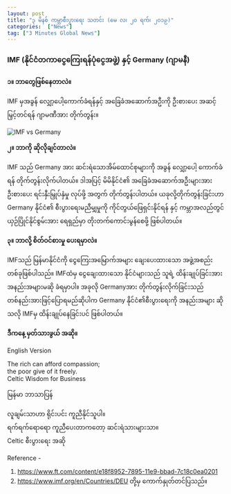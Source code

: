 ```yaml
---
layout: post
title: "၃ မိနစ် ကမ္ဘာစီးပွားရေး သတင်း (မေ လ၊ ၂၀ ရက်၊ ၂၀၁၉)"
categories:  ["News"]
tag: ["3 Minutes Global News"]
---
```


### IMF (နိုင်ငံတကာငွေကြေးရန်ပုံငွေအဖွဲ့) နှင့်  Germany (ဂျာမနီ)

**၁။ ဘာတွေဖြစ်နေတာလဲ။**

IMF မှအခွန် လျှော့ပေါ့ကောက်ခံရန်နှင့် အခြေခံအဆောက်အဦးကို ဦးစားပေး အဆင့်မြှင့်တင်ရန် ဂျာမဏီအား တိုက်တွန်း။
<!-- more -->

<img src="http://drive.google.com/uc?export=view&id=1f-Faxqc6ojKZEyzZHrv0Tz3RYPUQkpmo" alt="IMF vs Germany">

**၂။ ဘာကို ဆိုလိုချင်တာလဲ။**

IMF သည် Germany အား ဆင်းရဲသောအိမ်ထောင်စုများကို အခွန် လျှော့ပေါ့ ကောက်ခံရန် တိုက်တွန်းလိုက်ပါတယ်။
ဒါအပြင့် မိမိနိုင်ငံ၏ အခြေခံအဆောက်အဦးများအား ဦးစားပေး ရင်းနှီးမြှုပ်နှံမှု လုပ်ဖို့ အတွက် တိုက်တွန်းပါတယ်။
ယခုလို့တိုက်တွန်းခြင်းဟာ  Germany နိုင်ငံ၏ စီးပွားရေးမညီမျှမှုကို  ကိုင်တွယ်ဖြေရှင်းနိုင်ရန် နှင့် ကမ္ဘာအလည်တွင် ယှဉ်ပြိုင်နိုင်စွမ်းအား ရေရှည်မှာ တိုးတက်ကောင်းမွန်စေဖို့ ဖြစ်ပါတယ်။

**၃။ ဘာလို့ စိတ်ဝင်စားမှု ပေးရမှာလဲ။**

IMFသည် မြန်မာနိုင်ငံကို ငွေကြေးအမြောက်အများ ချေးပေးထားသော အဖွဲ့အစည်း တစ်ခုဖြစ်ပါသည်။
IMFထံမှ ငွေချေးထားသော နိုင်ငံများသည် သူရဲ့ ထိန်းချုပ်ခြင်းအား အနည်းအများမဆို ခံရမှာပါ။
အခုလို Germanyအား တိုက်တွန်းလိုက်ခြင်းသည် တစ်နည်းအားဖြင့်ပြောရမည်ဆိုပါက Germany နိုင်ငံ၏စီးပွားရေးကို အနည်းအများ ဆိုသလို IMFမှ ထိန်းချုပ်နေခြင်းပင် ဖြစ်ပါတယ်။

**ဒီကနေ့ မှတ်သားဖွယ် အဆို။**

English Version

The rich can afford compassion;<br />
the poor give of it freely.<br />
Celtic Wisdom for Business

မြန်မာ ဘာသာပြန်

လူချမ်းသာဟာ ရိုင်းပင်း ကူညီနိုင်သူပါ။<br />
ရက်ရက်ရောရော ကူညီပေးတာကတော့ ဆင်းရဲသားများသာ။<br />
Celtic စီးပွားရေး အဆို

Reference -  
1. https://www.ft.com/content/e18f8952-7895-11e9-bbad-7c18c0ea0201
2. https://www.imf.org/en/Countries/DEU
တို့မှ ကောက်နှုတ်တင်ပြသည်။
